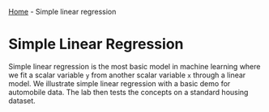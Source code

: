 [Home](../sequence.md) - Simple linear regression 

# Simple Linear Regression

Simple linear regression is the most basic model in machine learning
where we fit a scalar variable `y` from another scalar variable `x` through
a linear model.  We illustrate simple linear regression with a basic demo for 
automobile data.  The lab then tests the concepts on a standard housing dataset.



